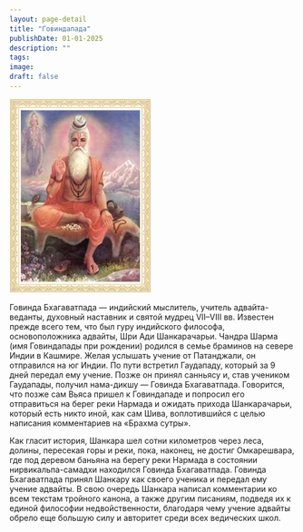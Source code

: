 ```yaml
---
layout: page-detail
title: "Говиндапада"
publishDate: 01-01-2025
description: ""
tags:
image:
draft: false
---
```


![Говиндапада](/upload/iblock/3c6/3c634ae242212ea34a1dc58775aa3feb.jpg "Говиндапада") 

Говинда Бхагаватпада — индийский мыслитель, учитель адвайта-веданты, духовный наставник и святой мудрец VII–VIII вв. Известен прежде всего тем, что был гуру индийского философа, основоположника адвайты, Шри Ади Шанкарачарьи. Чандра Шарма (имя Говиндапады при рождении) родился в семье браминов на севере Индии в Кашмире. Желая услышать учение от Патанджали, он отправился на юг Индии. По пути встретил Гаудападу, который за 9 дней передал ему учение. Позже он принял санньясу и, став учеником Гаудапады, получил нама-дикшу — Говинда Бхагаватпада. Говорится, что позже сам Вьяса пришел к Говиндападе и попросил его отправиться на берег реки Нармада и ожидать прихода Шанкарачарьи, который есть никто иной, как сам Шива, воплотившийся с целью написания комментариев на «Брахма сутры».

Как гласит история, Шанкара шел сотни километров через леса, долины, пересекая горы и реки, пока, наконец, не достиг Омкарешвара, где под деревом баньяна на берегу реки Нармада в состоянии нирвикальпа-самадхи находился Говинда Бхагаватпада. Говинда Бхагаватпада принял Шанкару как своего ученика и передал ему учение адвайты. В свою очередь Шанкара написал комментарии ко всем текстам тройного канона, а также другим писаниям, подведя их к единой философии недвойственности, благодаря чему учение адвайты обрело еще большую силу и авторитет среди всех ведических школ.
  
  
